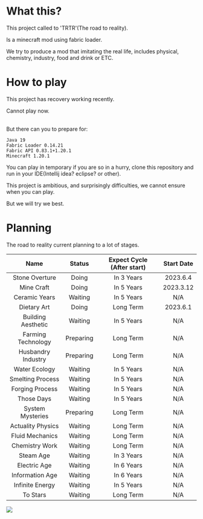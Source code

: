 # What this?

This project called to 'TRTR'(The road to reality).

Is a minecraft mod using fabric loader.

We try to produce a mod that imitating the real life, includes physical, chemistry, industry, food and drink or ETC.

# How to play

This project has recovery working recently.

Cannot play now.

\
But there can you to prepare for:

```
Java 19
Fabric Loader 0.14.21
Fabric API 0.83.1+1.20.1
Minecraft 1.20.1
```

You can play in temporary if you are so in a hurry, clone this repository and run in your IDE(Intellij idea? eclipse? or
other).

This project is ambitious, and surprisingly difficulties, we cannot ensure when you can play.

But we will try we best.

# Planning

The road to reality current planning to a lot of stages.

|        Name        |  Status   | Expect Cycle (After start) | Start Date |
|:------------------:|:---------:|:--------------------------:|:----------:|
|   Stone Overture   |   Doing   |         In 3 Years         |  2023.6.4  |
|     Mine Craft     |   Doing   |         In 5 Years         | 2023.3.12  |
|   Ceramic Years    |  Waiting  |         In 5 Years         |    N/A     |
|    Dietary Art     |   Doing   |         Long Term          |  2023.6.1  |
| Building Aesthetic |  Waiting  |         In 5 Years         |    N/A     |
| Farming Technology | Preparing |         Long Term          |    N/A     |
| Husbandry Industry | Preparing |         Long Term          |    N/A     |
|   Water Ecology    |  Waiting  |         In 5 Years         |    N/A     |
|  Smelting Process  |  Waiting  |         In 5 Years         |    N/A     |
|  Forging Process   |  Waiting  |         In 5 Years         |    N/A     |
|     Those Days     |  Waiting  |         In 5 Years         |    N/A     |
|  System Mysteries  | Preparing |         Long Term          |    N/A     |
| Actuality Physics  |  Waiting  |         Long Term          |    N/A     |
|  Fluid Mechanics   |  Waiting  |         Long Term          |    N/A     |
|   Chemistry Work   |  Waiting  |         Long Term          |    N/A     |
|     Steam Age      |  Waiting  |         In 3 Years         |    N/A     |
|    Electric Age    |  Waiting  |         In 6 Years         |    N/A     |
|  Information Age   |  Waiting  |         In 6 Years         |    N/A     |
|  Infinite Energy   |  Waiting  |         In 5 Years         |    N/A     |
|      To Stars      |  Waiting  |         Long Term          |    N/A     |

![](https://count.getloli.com/get/@cao-awa.the-road-to-reality?theme=rule34)
